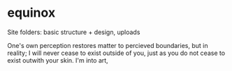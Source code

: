 # equinox
<p>Site folders: basic structure + design, uploads </p>
One's own perception restores matter to percieved boundaries, but in reality; I will never cease to exist outside of you, just as you do not cease to exist outwith your skin. I'm into art,
